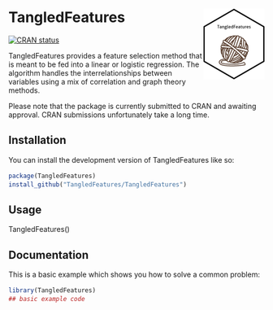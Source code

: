 
# TangledFeatures  <img src="man/figures/logo.png" align="right" height="139" />
 
<!-- badges: start -->
[![CRAN status](https://www.r-pkg.org/badges/version/TangledFeatures)](https://CRAN.R-project.org/package=TangledFeatures)
<!-- badges: end -->

TangledFeatures provides a feature selection method that is meant to be fed into a linear or logistic regression. The algorithm handles the interrelationships between variables using a mix of correlation and graph theory methods. 

Please note that the package is currently submitted to CRAN and awaiting approval. CRAN submissions unfortunately take a long time.


## Installation

You can install the development version of TangledFeatures like so:

``` r
package(TangledFeatures)
install_github("TangledFeatures/TangledFeatures")
```

## Usage

TangledFeatures()

## Documentation

This is a basic example which shows you how to solve a common problem:

``` r
library(TangledFeatures)
## basic example code
```

  
